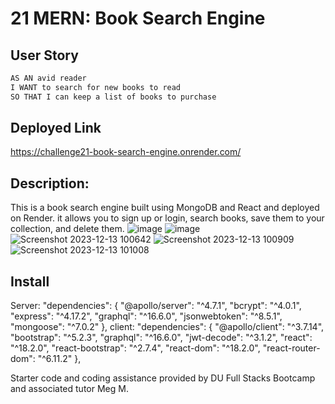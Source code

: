 
# 21 MERN: Book Search Engine

## User Story

```md
AS AN avid reader
I WANT to search for new books to read
SO THAT I can keep a list of books to purchase
```

## Deployed Link
https://challenge21-book-search-engine.onrender.com/

## Description:
This is a book search engine built using MongoDB and React and deployed on Render. it allows you to sign up or login, search books, save them to your collection, and delete them. 
![image](https://github.com/Ayorkster/Challenge21-Book-Search-Engine/assets/132170199/b9360d29-18c2-4b46-83e2-eb0800a2e7b9)
![image](https://github.com/Ayorkster/Challenge21-Book-Search-Engine/assets/132170199/4f1fd74f-cad7-4f45-8d4d-b5d8d9284913)
![Screenshot 2023-12-13 100642](https://github.com/Ayorkster/Challenge21-Book-Search-Engine/assets/132170199/44053430-a019-427f-8856-ad63ac99e1ca)
![Screenshot 2023-12-13 100909](https://github.com/Ayorkster/Challenge21-Book-Search-Engine/assets/132170199/bda60cd1-49b5-452d-b895-1601b3475150)
![Screenshot 2023-12-13 101008](https://github.com/Ayorkster/Challenge21-Book-Search-Engine/assets/132170199/282c2682-8a60-4c61-afb8-0cb47f7e8081)

## Install
Server:
  "dependencies": {
    "@apollo/server": "^4.7.1",
    "bcrypt": "^4.0.1",
    "express": "^4.17.2",
    "graphql": "^16.6.0",
    "jsonwebtoken": "^8.5.1",
    "mongoose": "^7.0.2"
  },
client:
  "dependencies": {
    "@apollo/client": "^3.7.14",
    "bootstrap": "^5.2.3",
    "graphql": "^16.6.0",
    "jwt-decode": "^3.1.2",
    "react": "^18.2.0",
    "react-bootstrap": "^2.7.4",
    "react-dom": "^18.2.0",
    "react-router-dom": "^6.11.2"
  },


Starter code and coding assistance provided by DU Full Stacks Bootcamp and associated tutor Meg M.
